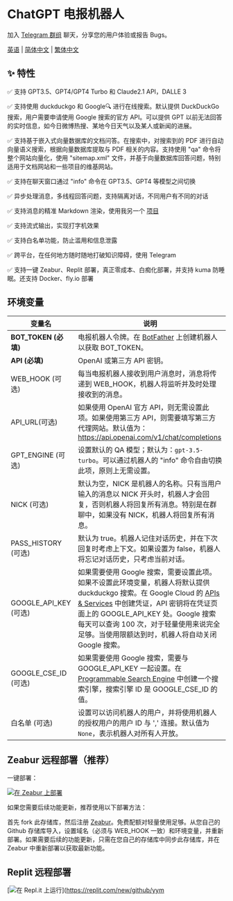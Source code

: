 # ChatGPT 电报机器人

加入 [Telegram 群组](https://t.me/+_01cz9tAkUc1YzZl) 聊天，分享您的用户体验或报告 Bugs。

[英语](./README.md) | [简体中文](./README.zh-CN.md) | [繁体中文](./README.zh-TW.md)

## ✨ 特性

✅ 支持 GPT3.5、GPT4/GPT4 Turbo 和 Claude2.1 API，DALLE 3

✅ 支持使用 duckduckgo 和 Google🔍 进行在线搜索。默认提供 DuckDuckGo 搜索，用户需要申请使用 Google 搜索的官方 API。可以提供 GPT 以前无法回答的实时信息，如今日微博热搜、某地今日天气以及某人或新闻的进展。

✅ 支持基于嵌入式向量数据库的文档问答。在搜索中，对搜索到的 PDF 进行自动向量语义搜索，根据向量数据库提取与 PDF 相关的内容。支持使用 "qa" 命令将整个网站向量化，使用 "sitemap.xml" 文件，并基于向量数据库回答问题，特别适用于文档网站和一些项目的维基网站。

✅ 支持在聊天窗口通过 "info" 命令在 GPT3.5、GPT4 等模型之间切换

✅ 异步处理消息，多线程回答问题，支持隔离对话，不同用户有不同的对话

✅ 支持消息的精准 Markdown 渲染，使用我另一个 [项目](https://github.com/yym68686/md2tgmd)

✅ 支持流式输出，实现打字机效果

✅ 支持白名单功能，防止滥用和信息泄露

✅ 跨平台，在任何地方随时随地打破知识障碍，使用 Telegram

✅ 支持一键 Zeabur、Replit 部署，真正零成本、白痴化部署，并支持 kuma 防睡眠。还支持 Docker、fly.io 部署

## 环境变量

| 变量名                   | 说明                                                        |
| ---------------------- | ------------------------------------------------------------ |
| **BOT_TOKEN (必填)**      | 电报机器人令牌。在 [BotFather](https://t.me/BotFather) 上创建机器人以获取 BOT_TOKEN。 |
| **API (必填)**           | OpenAI 或第三方 API 密钥。                                  |
| WEB_HOOK (可选)        | 每当电报机器人接收到用户消息时，消息将传递到 WEB_HOOK，机器人将监听并及时处理接收到的消息。 |
| API_URL(可选)          | 如果使用 OpenAI 官方 API，则无需设置此项。如果使用第三方 API，则需要填写第三方代理网站。默认值为：https://api.openai.com/v1/chat/completions |
| GPT_ENGINE (可选)       | 设置默认的 QA 模型；默认为：`gpt-3.5-turbo`。可以通过机器人的 "info" 命令自由切换此项，原则上无需设置。 |
| NICK (可选)            | 默认为空，NICK 是机器人的名称。只有当用户输入的消息以 NICK 开头时，机器人才会回复，否则机器人将回复所有消息。特别是在群聊中，如果没有 NICK，机器人将回复所有消息。 |
| PASS_HISTORY (可选)    | 默认为 true。机器人记住对话历史，并在下次回复时考虑上下文。如果设置为 false，机器人将忘记对话历史，只考虑当前对话。 |
| GOOGLE_API_KEY (可选)   | 如果需要使用 Google 搜索，需要设置此项。如果不设置此环境变量，机器人将默认提供 duckduckgo 搜索。在 Google Cloud 的 [APIs & Services](https://console.cloud.google.com/apis/api/customsearch.googleapis.com) 中创建凭证，API 密钥将在凭证页面上的 GOOGLE_API_KEY 处。Google 搜索每天可以查询 100 次，对于轻量使用来说完全足够。当使用限额达到时，机器人将自动关闭 Google 搜索。 |
| GOOGLE_CSE_ID (可选)    | 如果需要使用 Google 搜索，需要与 GOOGLE_API_KEY 一起设置。在 [Programmable Search Engine](https://programmablesearchengine.google.com/) 中创建一个搜索引擎，搜索引擎 ID 是 GOOGLE_CSE_ID 的值。 |
| 白名单 (可选)             | 设置可以访问机器人的用户，并将使用机器人的授权用户的用户 ID 与 ',' 连接。默认值为 `None`，表示机器人对所有人开放。 |

## Zeabur 远程部署（推荐）

一键部署：

[![在 Zeabur 上部署](https://zeabur.com/button.svg)](https://zeabur.com/templates/R5JY5O?referralCode=yym68686)

如果您需要后续功能更新，推荐使用以下部署方法：

首先 fork 此存储库，然后注册 [Zeabur](https://zeabur.com)。免费配额对轻量使用足够。从您自己的 Github 存储库导入，设置域名（必须与 WEB_HOOK 一致）和环境变量，并重新部署。如果需要后续的功能更新，只需在您自己的存储库中同步此存储库，并在 Zeabur 中重新部署以获取最新功能。

## Replit 远程部署

[![在 Repl.it 上运行](https://replit.com/badge/github/yym68686/ChatGPT-Telegram-Bot)](https://replit.com/new/github/yym